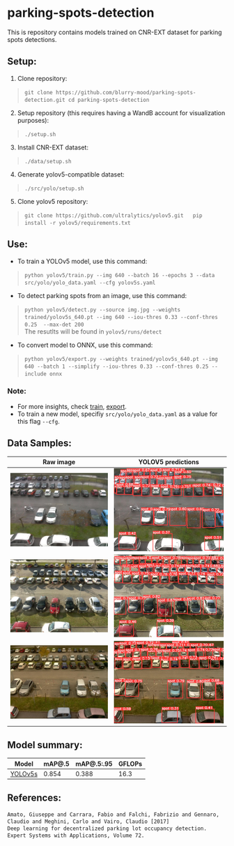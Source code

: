 # parking-spots-detection
This is repository contains models trained on CNR-EXT dataset for parking spots detections.

## Setup:
1. Clone repository:
> `git clone https://github.com/blurry-mood/parking-spots-detection.git
cd parking-spots-detection`
2. Setup repository (this requires having a WandB account for visualization purposes):
> `./setup.sh`
3. Install CNR-EXT dataset:
> `./data/setup.sh`
4. Generate yolov5-compatible dataset:
> `./src/yolo/setup.sh`
5. Clone yolov5 repository:
> `git clone https://github.com/ultralytics/yolov5.git  
pip install -r yolov5/requirements.txt
`

## Use:
- To train a YOLOv5 model, use this command:
> `python yolov5/train.py --img 640 --batch 16 --epochs 3 --data src/yolo/yolo_data.yaml --cfg yolov5s.yaml`

- To detect parking spots from an image, use this command:
> `python yolov5/detect.py --source img.jpg --weights trained/yolov5s_640.pt --img 640 --iou-thres 0.33 --conf-thres 0.25  --max-det 200`  
The resutlts will be found in `yolov5/runs/detect`

- To convert model to ONNX, use this command:
> `python yolov5/export.py --weights trained/yolov5s_640.pt --img 640 --batch 1 --simplify --iou-thres 0.33 --conf-thres 0.25 --include onnx`
### **Note**:
- For more insights, check [train](https://github.com/ultralytics/yolov5/wiki/Train-Custom-Data), [export](https://github.com/ultralytics/yolov5/issues/251). 
- To train a new model, specifiy `src/yolo/yolo_data.yaml` as a value for this flag  ``--cfg``.

## Data Samples:
Raw image                  |  YOLOV5 predictions
:-------------------------:|:-------------------------:
![](_imgs/img_0_0.jpg) | ![](_imgs/img00.jpeg)
![](_imgs/img_1_0.jpg) | ![](_imgs/img10.jpeg)
![](_imgs/img_33_0.jpg) | ![](_imgs/img330.jpeg)


## Model summary:
| Model | mAP@.5 | mAP@.5:.95 | GFLOPs |
| --- | --- | --- | --- |
| [YOLOv5s](trained/yolov5s_640.pt) | 0.854 | 0.388 | 16.3 |


## References:
```
Amato, Giuseppe and Carrara, Fabio and Falchi, Fabrizio and Gennaro, Claudio and Meghini, Carlo and Vairo, Claudio [2017]
Deep learning for decentralized parking lot occupancy detection.
Expert Systems with Applications, Volume 72.
```
